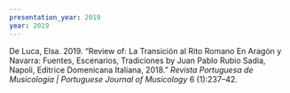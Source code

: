 ```yaml
---
presentation_year: 2019
year: 2019
---
```


De Luca, Elsa. 2019. “Review of: La Transición al Rito Romano En Aragón y Navarra: Fuentes, Escenarios, Tradiciones by Juan Pablo Rubio Sadia, Napoli, Editrice Domenicana Italiana, 2018.” <i>Revista Portuguesa de Musicologia | Portuguese Journal of Musicology</i> 6 (1):237–42.